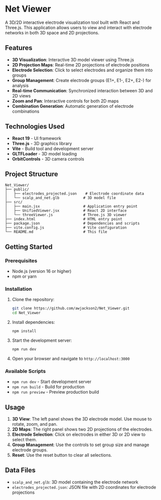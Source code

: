 # Net Viewer

A 3D/2D interactive electrode visualization tool built with React and Three.js. This application allows users to view and interact with electrode networks in both 3D space and 2D projections.

## Features

- **3D Visualization**: Interactive 3D model viewer using Three.js
- **2D Projection Maps**: Real-time 2D projections of electrode positions
- **Electrode Selection**: Click to select electrodes and organize them into groups
- **Group Management**: Create electrode groups (E1+, E1-, E2+, E2-) for analysis
- **Real-time Communication**: Synchronized interaction between 3D and 2D views
- **Zoom and Pan**: Interactive controls for both 2D maps
- **Combination Generation**: Automatic generation of electrode combinations

## Technologies Used

- **React 19** - UI framework
- **Three.js** - 3D graphics library
- **Vite** - Build tool and development server
- **GLTFLoader** - 3D model loading
- **OrbitControls** - 3D camera controls

## Project Structure

```
Net_Viewer/
├── public/
│   ├── electrodes_projected.json    # Electrode coordinate data
│   └── scalp_and_net.glb           # 3D model file
├── src/
│   ├── main.jsx                    # Application entry point
│   ├── UnifiedViewer.jsx           # React 2D interface
│   └── threeViewer.js              # Three.js 3D viewer
├── index.html                      # HTML entry point
├── package.json                    # Dependencies and scripts
├── vite.config.js                  # Vite configuration
└── README.md                       # This file
```

## Getting Started

### Prerequisites

- Node.js (version 16 or higher)
- npm or yarn

### Installation

1. Clone the repository:
   ```bash
   git clone https://github.com/awjackson2/Net_Viewer.git
   cd Net_Viewer
   ```

2. Install dependencies:
   ```bash
   npm install
   ```

3. Start the development server:
   ```bash
   npm run dev
   ```

4. Open your browser and navigate to `http://localhost:3000`

### Available Scripts

- `npm run dev` - Start development server
- `npm run build` - Build for production
- `npm run preview` - Preview production build

## Usage

1. **3D View**: The left panel shows the 3D electrode model. Use mouse to rotate, zoom, and pan.
2. **2D Maps**: The right panel shows two 2D projections of the electrodes.
3. **Electrode Selection**: Click on electrodes in either 3D or 2D view to select them.
4. **Group Management**: Use the controls to set group size and manage electrode groups.
5. **Reset**: Use the reset button to clear all selections.

## Data Files

- `scalp_and_net.glb`: 3D model containing the electrode network
- `electrodes_projected.json`: JSON file with 2D coordinates for electrode projections


